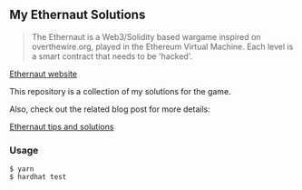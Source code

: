 ## My Ethernaut Solutions

> The Ethernaut is a Web3/Solidity based wargame inspired on overthewire.org, played in the Ethereum Virtual Machine. Each level is a smart contract that needs to be 'hacked'.

[Ethernaut website](https://ethernaut.openzeppelin.com/)

This repository is a collection of my solutions for the game.

Also, check out the related blog post for more details:

[Ethernaut tips and solutions](https://jeiwan.net/posts/ethernaut-tips-and-solutions/)

### Usage

```shell
$ yarn
$ hardhat test
```
